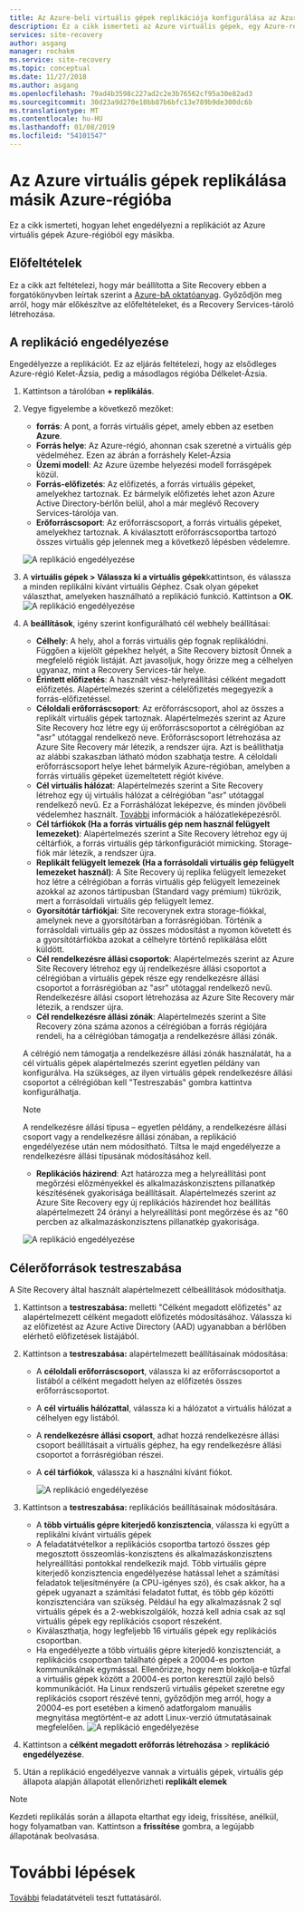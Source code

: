 ```yaml
---
title: Az Azure-beli virtuális gépek replikációja konfigurálása az Azure Site Recovery |} A Microsoft Docs
description: Ez a cikk ismerteti az Azure virtuális gépek, egy Azure-régióból a másikba Site recoveryvel a replikáció konfigurálása.
services: site-recovery
author: asgang
manager: rochakm
ms.service: site-recovery
ms.topic: conceptual
ms.date: 11/27/2018
ms.author: asgang
ms.openlocfilehash: 79ad4b3598c227ad2c2e3b76562cf95a30e82ad3
ms.sourcegitcommit: 30d23a9d270e10bb87b6bfc13e789b9de300dc6b
ms.translationtype: MT
ms.contentlocale: hu-HU
ms.lasthandoff: 01/08/2019
ms.locfileid: "54101547"
---
```

# <a name="replicate-azure-virtual-machines-to-another-azure-region"></a>Az Azure virtuális gépek replikálása másik Azure-régióba



Ez a cikk ismerteti, hogyan lehet engedélyezni a replikációt az Azure virtuális gépek Azure-régióból egy másikba.

## <a name="prerequisites"></a>Előfeltételek

Ez a cikk azt feltételezi, hogy már beállította a Site Recovery ebben a forgatókönyvben leírtak szerint a [Azure-bA oktatóanyag](azure-to-azure-tutorial-enable-replication.md). Győződjön meg arról, hogy már előkészítve az előfeltételeket, és a Recovery Services-tároló létrehozása.



## <a name="enable-replication"></a>A replikáció engedélyezése

Engedélyezze a replikációt. Ez az eljárás feltételezi, hogy az elsődleges Azure-régió Kelet-Ázsia, pedig a másodlagos régióba Délkelet-Ázsia.

1. Kattintson a tárolóban **+ replikálás**.
2. Vegye figyelembe a következő mezőket:
    - **forrás**: A pont, a forrás virtuális gépet, amely ebben az esetben **Azure**.
    - **Forrás helye**: Az Azure-régió, ahonnan csak szeretné a virtuális gép védelméhez. Ezen az ábrán a forráshely Kelet-Ázsia
    - **Üzemi modell**: Az Azure üzembe helyezési modell forrásgépek közül.
    - **Forrás-előfizetés**: Az előfizetés, a forrás virtuális gépeket, amelyekhez tartoznak. Ez bármelyik előfizetés lehet azon Azure Active Directory-bérlőn belül, ahol a már meglévő Recovery Services-tárolója van.
    - **Erőforráscsoport**: Az erőforráscsoport, a forrás virtuális gépeket, amelyekhez tartoznak. A kiválasztott erőforráscsoportba tartozó összes virtuális gép jelennek meg a következő lépésben védelemre.

    ![A replikáció engedélyezése](./media/site-recovery-replicate-azure-to-azure/enabledrwizard1.png)

3. A **virtuális gépek > Válassza ki a virtuális gépek**kattintson, és válassza a minden replikálni kívánt virtuális Géphez. Csak olyan gépeket választhat, amelyeken használható a replikáció funkció. Kattintson a **OK**.
    ![A replikáció engedélyezése](./media/site-recovery-replicate-azure-to-azure/virtualmachine_selection.png)

4. A **beállítások**, igény szerint konfigurálható cél webhely beállításai:

    - **Célhely**: A hely, ahol a forrás virtuális gép fognak replikálódni. Függően a kijelölt gépekhez helyét, a Site Recovery biztosít Önnek a megfelelő régiók listáját. Azt javasoljuk, hogy őrizze meg a célhelyen ugyanaz, mint a Recovery Services-tár helye.
    - **Érintett előfizetés**: A használt vész-helyreállítási célként megadott előfizetés. Alapértelmezés szerint a célelőfizetés megegyezik a forrás-előfizetéssel.
    - **Céloldali erőforráscsoport**: Az erőforráscsoport, ahol az összes a replikált virtuális gépek tartoznak. Alapértelmezés szerint az Azure Site Recovery hoz létre egy új erőforráscsoportot a célrégióban az "asr" utótaggal rendelkező neve. Erőforráscsoport létrehozása az Azure Site Recovery már létezik, a rendszer újra. Azt is beállíthatja az alábbi szakaszban látható módon szabhatja testre. A céloldali erőforráscsoport helye lehet bármelyik Azure-régióban, amelyben a forrás virtuális gépeket üzemeltetett régiót kivéve.
    - **Cél virtuális hálózat**: Alapértelmezés szerint a Site Recovery létrehoz egy új virtuális hálózat a célrégióban "asr" utótaggal rendelkező nevű. Ez a Forráshálózat leképezve, és minden jövőbeli védelemhez használt. [További](site-recovery-network-mapping-azure-to-azure.md) információk a hálózatleképezésről.
    - **Cél tárfiókok (Ha a forrás virtuális gép nem használ felügyelt lemezeket)**: Alapértelmezés szerint a Site Recovery létrehoz egy új céltárfiók, a forrás virtuális gép tárkonfigurációt mimicking. Storage-fiók már létezik, a rendszer újra.
    - **Replikált felügyelt lemezek (Ha a forrásoldali virtuális gép felügyelt lemezeket használ)**: A Site Recovery új replika felügyelt lemezeket hoz létre a célrégióban a forrás virtuális gép felügyelt lemezeinek azokkal az azonos tártípusban (Standard vagy prémium) tükrözik, mert a forrásoldali virtuális gép felügyelt lemez.
    - **Gyorsítótár tárfiókjai**: Site recoverynek extra storage-fiókkal, amelynek neve a gyorsítótárban a forrásrégióban. Történik a forrásoldali virtuális gép az összes módosítást a nyomon követett és a gyorsítótárfiókba azokat a célhelyre történő replikálása előtt küldött.
    - **Cél rendelkezésre állási csoportok**: Alapértelmezés szerint az Azure Site Recovery létrehoz egy új rendelkezésre állási csoportot a célrégióban a virtuális gépek része egy rendelkezésre állási csoportot a forrásrégióban az "asr" utótaggal rendelkező nevű. Rendelkezésre állási csoport létrehozása az Azure Site Recovery már létezik, a rendszer újra.
    - **Cél rendelkezésre állási zónák**: Alapértelmezés szerint a Site Recovery zóna száma azonos a célrégióban a forrás régiójára rendeli, ha a célrégióban támogatja a rendelkezésre állási zónák.

    A célrégió nem támogatja a rendelkezésre állási zónák használatát, ha a cél virtuális gépek alapértelmezés szerint egyetlen példány van konfigurálva. Ha szükséges, az ilyen virtuális gépek rendelkezésre állási csoportot a célrégióban kell "Testreszabás" gombra kattintva konfigurálhatja.

    >[!NOTE]
    >A rendelkezésre állási típusa – egyetlen példány, a rendelkezésre állási csoport vagy a rendelkezésre állási zónában, a replikáció engedélyezése után nem módosítható. Tiltsa le majd engedélyezze a rendelkezésre állási típusának módosításához kell.
    >
    
    - **Replikációs házirend**: Azt határozza meg a helyreállítási pont megőrzési előzményekkel és alkalmazáskonzisztens pillanatkép készítésének gyakorisága beállításait. Alapértelmezés szerint az Azure Site Recovery egy új replikációs házirendet hoz beállítás alapértelmezett 24 órányi a helyreállítási pont megőrzése és az "60 percben az alkalmazáskonzisztens pillanatkép gyakorisága.

    ![A replikáció engedélyezése](./media/site-recovery-replicate-azure-to-azure/enabledrwizard3.PNG)
  
## <a name="customize-target-resources"></a>Célerőforrások testreszabása

A Site Recovery által használt alapértelmezett célbeállítások módosíthatja.

1. Kattintson a **testreszabása:** melletti "Célként megadott előfizetés" az alapértelmezett célként megadott előfizetés módosításához. Válassza ki az előfizetést az Azure Active Directory (AAD) ugyanabban a bérlőben elérhető előfizetések listájából.

2. Kattintson a **testreszabása:** alapértelmezett beállításainak módosítása:
    - A **céloldali erőforráscsoport**, válassza ki az erőforráscsoportot a listából a célként megadott helyen az előfizetés összes erőforráscsoportot.
    - A **cél virtuális hálózattal**, válassza ki a hálózatot a virtuális hálózat a célhelyen egy listából.
    - A **rendelkezésre állási csoport**, adhat hozzá rendelkezésre állási csoport beállításait a virtuális géphez, ha egy rendelkezésre állási csoportot a forrásrégióban részei.
    - A **cél tárfiókok**, válassza ki a használni kívánt fiókot.

        ![A replikáció engedélyezése](./media/site-recovery-replicate-azure-to-azure/customize.PNG)
1. Kattintson a **testreszabása:** replikációs beállításainak módosítására.
   - A **több virtuális gépre kiterjedő konzisztencia**, válassza ki együtt a replikálni kívánt virtuális gépek 
   - A feladatátvételkor a replikációs csoportba tartozó összes gép megosztott összeomlás-konzisztens és alkalmazáskonzisztens helyreállítási pontokkal rendelkezik majd. Több virtuális gépre kiterjedő konzisztencia engedélyezése hatással lehet a számítási feladatok teljesítményére (a CPU-igényes szó), és csak akkor, ha a gépek ugyanazt a számítási feladatot futtat, és több gép közötti konzisztenciára van szükség. Például ha egy alkalmazásnak 2 sql virtuális gépek és a 2-webkiszolgálók, hozzá kell adnia csak az sql virtuális gépek egy replikációs csoport részeként.
   - Kiválaszthatja, hogy legfeljebb 16 virtuális gépek egy replikációs csoportban.
   - Ha engedélyezte a több virtuális gépre kiterjedő konzisztenciát, a replikációs csoportban található gépek a 20004-es porton kommunikálnak egymással. Ellenőrizze, hogy nem blokkolja-e tűzfal a virtuális gépek között a 20004-es porton keresztül zajló belső kommunikációt. Ha Linux rendszerű virtuális gépeket szeretne egy replikációs csoport részévé tenni, győződjön meg arról, hogy a 20004-es port esetében a kimenő adatforgalom manuális megnyitása megtörtént-e az adott Linux-verzió útmutatásainak megfelelően.
![A replikáció engedélyezése](./media/site-recovery-replicate-azure-to-azure/multivmsettings.PNG)
    
2. Kattintson a **célként megadott erőforrás létrehozása** > **replikáció engedélyezése**.
3. Után a replikáció engedélyezve vannak a virtuális gépek, virtuális gép állapota alapján állapotát ellenőrizheti **replikált elemek**

>[!NOTE]
>Kezdeti replikálás során a állapota eltarthat egy ideig, frissítése, anélkül, hogy folyamatban van. Kattintson a **frissítése** gombra, a legújabb állapotának beolvasása.
>

# <a name="next-steps"></a>További lépések

[További](site-recovery-test-failover-to-azure.md) feladatátvételi teszt futtatásáról.

